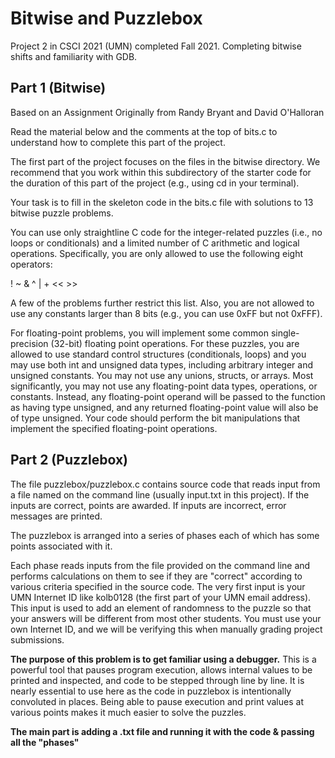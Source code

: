 # Bitwise and Puzzlebox
Project 2 in CSCI 2021 (UMN) completed Fall 2021. Completing bitwise shifts and familiarity with GDB. 

## Part 1 (Bitwise)
Based on an Assignment Originally from Randy Bryant and David O'Halloran

Read the material below and the comments at the top of bits.c to understand how to complete this part of the project.

The first part of the project focuses on the files in the bitwise directory. We recommend that you work within this subdirectory of the starter code for the duration of this part of the project (e.g., using cd in your terminal).

Your task is to fill in the skeleton code in the bits.c file with solutions to 13 bitwise puzzle problems.

You can use only straightline C code for the integer-related puzzles (i.e., no loops or conditionals) and a limited number of C arithmetic and logical operations. Specifically, you are only allowed to use the following eight operators:

! ~ & ^ | + << >>

A few of the problems further restrict this list. Also, you are not allowed to use any constants larger than 8 bits (e.g., you can use 0xFF but not 0xFFF).

For floating-point problems, you will implement some common single-precision (32-bit) floating point operations. For these puzzles, you are allowed to use standard control structures (conditionals, loops) and you may use both int and unsigned data types, including arbitrary integer and unsigned constants. You may not use any unions, structs, or arrays. Most significantly, you may not use any floating-point data types, operations, or constants. Instead, any floating-point operand will be passed to the function as having type unsigned, and any returned floating-point value will also be of type unsigned. Your code should perform the bit manipulations that implement the specified floating-point operations.

## Part 2 (Puzzlebox)
The file puzzlebox/puzzlebox.c contains source code that reads input from a file named on the command line (usually input.txt in this project). If the inputs are correct, points are awarded. If inputs are incorrect, error messages are printed.

The puzzlebox is arranged into a series of phases each of which has some points associated with it.

Each phase reads inputs from the file provided on the command line and performs calculations on them to see if they are "correct" according to various criteria specified in the source code.
The very first input is your UMN Internet ID like kolb0128 (the first part of your UMN email address). This input is used to add an element of randomness to the puzzle so that your answers will be different from most other students. You must use your own Internet ID, and we will be verifying this when manually grading project submissions.

**The purpose of this problem is to get familiar using a debugger.** This is a powerful tool that pauses program execution, allows internal values to be printed and inspected, and code to be stepped through line by line. It is nearly essential to use here as the code in puzzlebox is intentionally convoluted in places. Being able to pause execution and print values at various points makes it much easier to solve the puzzles.

**The main part is adding a .txt file and running it with the code & passing all the "phases"**
